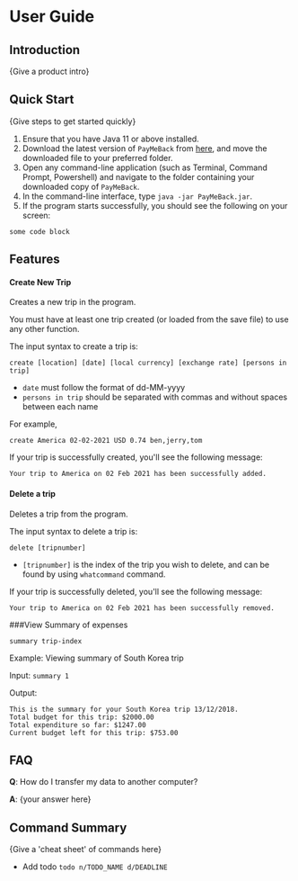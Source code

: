 # User Guide

## Introduction

{Give a product intro}

## Quick Start

{Give steps to get started quickly}

1. Ensure that you have Java 11 or above installed.
2. Download the latest version of `PayMeBack` from [here](http://link.to/duke), and move the downloaded file to
   your preferred folder.
3. Open any command-line application (such as Terminal, Command Prompt, Powershell) and navigate to the folder
   containing your downloaded copy of `PayMeBack`.
4. In the command-line interface, type `java -jar PayMeBack.jar`.
5. If the program starts successfully, you should see the following on your screen:
```
some code block
```

## Features 

#### Create New Trip

Creates a new trip in the program.

You must have at least one trip created (or loaded from the save file) to use any other function.

The input syntax to create a trip is:
```
create [location] [date] [local currency] [exchange rate] [persons in trip]
```

- `date` must follow the format of dd-MM-yyyy
- `persons in trip` should be separated with commas and without spaces between each name

For example,

```
create America 02-02-2021 USD 0.74 ben,jerry,tom
```

If your trip is successfully created, you'll see the following message:

```
Your trip to America on 02 Feb 2021 has been successfully added.
```

#### Delete a trip

Deletes a trip from the program.

The input syntax to delete a trip is:
```
delete [tripnumber]
```
- `[tripnumber]` is the index of the trip you wish to delete, and can be found by using `whatcommand` command.

If your trip is successfully deleted, you'll see the following message:

```
Your trip to America on 02 Feb 2021 has been successfully removed.
```


###View Summary of expenses

```summary trip-index```

Example:
Viewing summary of South Korea trip

Input:
```summary 1```

Output:
```
This is the summary for your South Korea trip 13/12/2018.
Total budget for this trip: $2000.00
Total expenditure so far: $1247.00
Current budget left for this trip: $753.00
```


## FAQ

**Q**: How do I transfer my data to another computer? 

**A**: {your answer here}

## Command Summary

{Give a 'cheat sheet' of commands here}

* Add todo `todo n/TODO_NAME d/DEADLINE`
